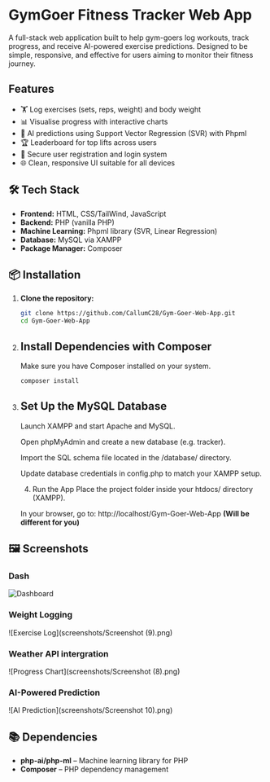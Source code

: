 # GymGoer Fitness Tracker Web App

A full-stack web application built to help gym-goers log workouts, track progress, and receive AI-powered exercise predictions. Designed to be simple, responsive, and effective for users aiming to monitor their fitness journey.

## Features

- 🏋️ Log exercises (sets, reps, weight) and body weight
- 📊 Visualise progress with interactive charts
- 🧠 AI predictions using Support Vector Regression (SVR) with Phpml
- 🏆 Leaderboard for top lifts across users
- 🔐 Secure user registration and login system
- 🌐 Clean, responsive UI suitable for all devices

## 🛠️ Tech Stack

- **Frontend:** HTML, CSS/TailWind, JavaScript
- **Backend:** PHP (vanilla PHP)
- **Machine Learning:** Phpml library (SVR, Linear Regression)
- **Database:** MySQL via XAMPP
- **Package Manager:** Composer

## 📦 Installation

1. **Clone the repository:**
   ```bash
   git clone https://github.com/CallumC28/Gym-Goer-Web-App.git
   cd Gym-Goer-Web-App

2. ## Install Dependencies with Composer ##
   Make sure you have Composer installed on your system.
   ```bash
   composer install

3. ## Set Up the MySQL Database ##
   Launch XAMPP and start Apache and MySQL.
   
   Open phpMyAdmin and create a new database (e.g. tracker).
   
   Import the SQL schema file located in the /database/ directory.
   
   Update database credentials in config.php to match your XAMPP setup.
   
   4. Run the App
   Place the project folder inside your htdocs/ directory (XAMPP).
   
   In your browser, go to:
   http://localhost/Gym-Goer-Web-App **(Will be different for you)**

## 🖼️ Screenshots

### Dash
![Dashboard](screenshots/dashboard.png)

### Weight Logging
![Exercise Log](screenshots/Screenshot (9).png)

### Weather API intergration
![Progress Chart](screenshots/Screenshot (8).png)

### AI-Powered Prediction
![AI Prediction](screenshots/Screenshot 10).png)
   
## 📚 Dependencies
 -  **php-ai/php-ml** – Machine learning library for PHP
 -  **Composer** – PHP dependency management
